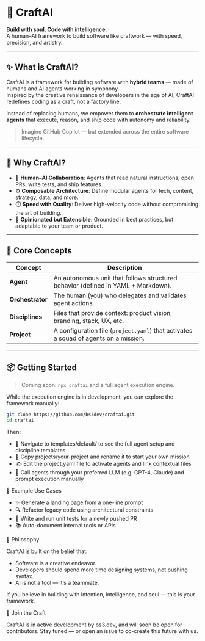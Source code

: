 # 🧠 CraftAI

**Build with soul. Code with intelligence.**  
A human–AI framework to build software like craftwork — with speed, precision, and artistry.

---

## ✨ What is CraftAI?

CraftAI is a framework for building software with **hybrid teams** — made of humans and AI agents working in symphony.  
Inspired by the creative renaissance of developers in the age of AI, CraftAI redefines coding as a craft, not a factory line.

Instead of replacing humans, we empower them to **orchestrate intelligent agents** that execute, reason, and ship code with autonomy and reliability.

> Imagine GitHub Copilot — but extended across the entire software lifecycle.

---

## 🎯 Why CraftAI?

- 🤝 **Human–AI Collaboration**: Agents that read natural instructions, open PRs, write tests, and ship features.
- ⚙️ **Composable Architecture**: Define modular agents for tech, content, strategy, data, and more.
- ⏱️ **Speed with Quality**: Deliver high-velocity code without compromising the art of building.
- 📐 **Opinionated but Extensible**: Grounded in best practices, but adaptable to your team or product.

---

## 🧠 Core Concepts

| Concept | Description |
|--------|-------------|
| **Agent** | An autonomous unit that follows structured behavior (defined in YAML + Markdown). |
| **Orchestrator** | The human (you) who delegates and validates agent actions. |
| **Disciplines** | Files that provide context: product vision, branding, stack, UX, etc. |
| **Project** | A configuration file (`project.yaml`) that activates a squad of agents on a mission. |

---

## 📦 Getting Started

> Coming soon: `npx craftai` and a full agent execution engine.

While the execution engine is in development, you can explore the framework manually:

```bash
git clone https://github.com/bs3dev/craftai.git
cd craftai
```

Then:

* 📁 Navigate to templates/default/ to see the full agent setup and discipline templates
* 📁 Copy projects/your-project and rename it to start your own mission
* ✍️ Edit the project.yaml file to activate agents and link contextual files
* 🧠 Call agents through your preferred LLM (e.g. GPT-4, Claude) and prompt execution manually

📁 Example Use Cases

* ✨ Generate a landing page from a one-line prompt
* 🔍 Refactor legacy code using architectural constraints
* 🧪 Write and run unit tests for a newly pushed PR
* 📚 Auto-document internal tools or APIs

📐 Philosophy

CraftAI is built on the belief that:
* Software is a creative endeavor.
* Developers should spend more time designing systems, not pushing syntax.
* AI is not a tool — it’s a teammate.

If you believe in building with intention, intelligence, and soul — this is your framework.

📣 Join the Craft

CraftAI is in active development by bs3.dev, and will soon be open for contributors.
Stay tuned — or open an issue to co-create this future with us.